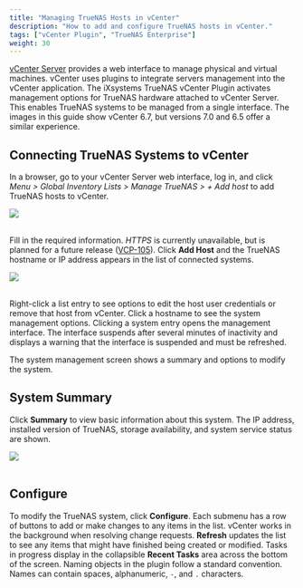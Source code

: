 ```yaml
---
title: "Managing TrueNAS Hosts in vCenter"
description: "How to add and configure TrueNAS hosts in vCenter."
tags: ["vCenter Plugin", "TrueNAS Enterprise"]
weight: 30
---
```


[vCenter Server](https://www.vmware.com/products/vcenter-server.html) provides a web interface to manage physical and virtual machines.
vCenter uses plugins to integrate servers management into the vCenter application.
The iXsystems TrueNAS vCenter Plugin activates management options for TrueNAS hardware attached to vCenter Server.
This enables TrueNAS systems to be managed from a single interface.
The images in this guide show vCenter 6.7, but versions 7.0 and 6.5 offer a similar experience.

## Connecting TrueNAS Systems to vCenter

In a browser, go to your vCenter Server web interface, log in, and click *Menu > Global Inventory Lists > Manage TrueNAS > + Add host* to add TrueNAS hosts to vCenter.

<img src="/images/VCP-AddHost.png">
<br><br>

Fill in the required information.
*HTTPS* is currently unavailable, but is planned for a future release ([VCP-105](https://jira.ixsystems.com/browse/VCP-105)).
Click **Add Host** and the TrueNAS hostname or IP address appears in the list of connected systems.

<img src="/images/VCP-HostList.png">
<br><br>

Right-click a list entry to see options to edit the host user credentials or remove that host from vCenter.
Click a hostname to see the system management options.
Clicking a system entry opens the management interface.
The interface suspends after several minutes of inactivity and displays a warning that the interface is suspended and must be refreshed.

The system management screen shows a summary and options to modify the system.

## System Summary

Click **Summary** to view basic information about this system.
The IP address, installed version of TrueNAS, storage availability, and system service status are shown.

<img src="/images/VCP-HostSummary.png">
<br><br>

## Configure

To modify the TrueNAS system, click **Configure**.
Each submenu has a row of buttons to add or make changes to any items in the list.
vCenter works in the background when resolving change requests.
**Refresh** updates the list to see any items that might have finished being created or modified.
Tasks in progress display in the collapsible **Recent Tasks** area across the bottom of the screen.
Naming objects in the plugin follow a standard convention.
Names can contain spaces, alphanumeric, `-`, and `.` characters.